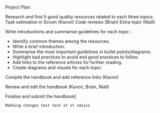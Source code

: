 Project Plan:

Research and find 5 good quality resources related to each three topics:
Task estimation in Scrum (Kavon)
Code reviews (Brian)
Extra topic (Niall)

Write introductions and summarise guidelines for each topic :
- Identify common themes among the resources.
- Write a brief introduction.
- Summarise the most important guidelines in bullet points/diagrams.
- Highlight bad practices to avoid and good practices to follow.
- Add links to the reference articles for further reading.
- Create diagrams and visuals for each topic:


Compile the handbook and add reference links (Kavon)

Review and edit the handbook (Kavon, Brian, Niall)

Finalise and submit the handbook]


    Makking changes test test st st sdssss
